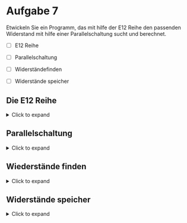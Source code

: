 # Aufgabe 7


  Etwickeln Sie ein Programm, das mit hilfe der E12 Reihe den passenden Widerstand mit hilfe einer Parallelschaltung sucht und berechnet.
  
  - [ ] E12 Reihe
  - [ ] Parallelschaltung
  - [ ] Widerständefinden
  - [ ] Widerstände speicher
  
  
  
## Die E12 Reihe

<details>
<summary>Click to expand</summary>
Schreibe eine Unterfunktion, die einen Integerwert übergeben bekommt und den E12 Widerstand (als float) zurück gibt.

Die E12 Reihe sind Widerstände, die 12 Widerstände pro Dekade erhalten !

  - [x] E12 Reihe
  - [ ] Parallelschaltung
  - [ ] Widerständefinden
  - [ ] Widerstände speicher

### Tip 1

<details>
<summary>Click to expand</summary>
  
   Benutze pow() mit 10 hoch x/12
  </details>
 </details>
  
  ## Parallelschaltung
  
  <details>
<summary>Click to expand</summary>
  Schreibt eine zwietes Unterprogramm, welches zwei Werte übergeben bekommt, aus diesen den Parallelwiderstand berechnet und das Ergebniss zurück gibt.
  
  - [x] E12 Reihe
  - [x] Parallelschaltung
  - [ ] Widerständefinden
  - [ ] Widerstände speicher
  
  ### Tip 2

<details>
<summary>Click to expand</summary>
  
   Die Parallelschaltung kann als a*b/(a+b) realisiert werden
  
  </details>
   </details>
  
  ## Wiederstände finden
  
  <details>
  <summary>Click to expand</summary>
  
  Der Benutzer soll vor der Ausführung aufgefordert Werden den gesuchten Widerstand anzugeben.
  Schrieben Sie in der main einen Code, welcher für die E12 Reihe bis 10.000 Ohm den Parallelwiderstand jeder möglichen komnbination berechnet.
  
  
 - [x] E12 Reihe
 - [x] Parallelschaltung
 - [x] Widerständefinden
 - [ ] Widerstände speicher

  ### Tip 3
  
<details>
  <summary>Click to expand</summary>
   Benutze eine doppelte Schleiche, welche die beiden Unterfunktionen aufruft.
  
</details>
</details>
  


## Widerstände speicher

<details>
 <summary>Click to expand</summary>

Erweiter dein Programm so, dass die Widerstandswerte gespeichert werden, wenn sie am dichtesten an dem gewünschten Wert sind.


 - [x] E12 Reihe
 - [x] Parallelschaltung
 - [x] Widerständefinden
 - [x] Widerstände speicher


  
  ### Tip 4
  
  <details>
 <summary>Click to expand</summary>
  
   Berechen die Differenz zwischen dem letzten und aktuellen Widerstand im vergleich zum gewünschten Widerstand, speichere den besseren.
   Speicher den Zähler und übergib ihn am Ende wieder der passenden Unterfunktion, um den ermittelten Widerstand zu bestimmen.
   Überprüfe ob die Differenz negativ ist
    
  
   </details>

  </details>
